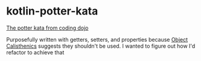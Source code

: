 # kotlin-potter-kata

[The potter kata from coding dojo](http://codingdojo.org/kata/Potter/)

Purposefully written with getters, setters, and properties because [Object Calisthenics](https://williamdurand.fr/2013/06/03/object-calisthenics/) suggests they shouldn't be used.
I wanted to figure out how I'd refactor to achieve that
